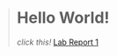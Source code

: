 
> # Hello World!
> *click this!*
>[Lab Report 1](https://emrys025.github.io/cse15l-lab-reports/lab-report-1-week-2.html)
